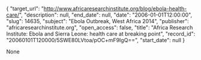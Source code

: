 {
  "target_url": "http://www.africaresearchinstitute.org/blog/ebola-health-care/", 
  "description": null, 
  "end_date": null, 
  "date": "2006-01-01T12:00:00", 
  "slug": 14635, 
  "subject": "Ebola Outbreak, West Africa 2014", 
  "publisher": "africaresearchinstitute.org", 
  "open_access": false, 
  "title": "Africa Research Institute: Ebola and Sierra Leone: health care at breaking point", 
  "record_id": "20060101T120000/5SWE80LVtoa/pOC+mF9IgQ==", 
  "start_date": null
}

None